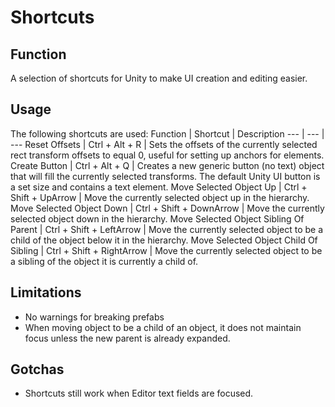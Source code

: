 # Shortcuts
## Function 
A selection of shortcuts for Unity to make UI creation and editing easier.
## Usage
The following shortcuts are used:
Function | Shortcut | Description
--- | --- | ---
Reset Offsets | Ctrl + Alt + R | Sets the offsets of the currently selected rect transform offsets to equal 0, useful for setting up anchors for elements.
Create Button | Ctrl + Alt + Q | Creates a new generic button (no text) object that will fill the currently selected transforms. The default Unity UI button is a set size and contains a text element.
Move Selected Object Up | Ctrl + Shift + UpArrow | Move the currently selected object up in the hierarchy.
Move Selected Object Down | Ctrl + Shift + DownArrow | Move the currently selected object down in the hierarchy.
Move Selected Object Sibling Of Parent | Ctrl + Shift + LeftArrow | Move the currently selected object to be a child of the object below it in the hierarchy.
Move Selected Object Child Of Sibling | Ctrl + Shift + RightArrow | Move the currently selected object to be a sibling of the object it is currently a child of.

## Limitations
- No warnings for breaking prefabs
- When moving object to be a child of an object, it does not maintain focus unless the new parent is already expanded.

## Gotchas
- Shortcuts still work when Editor text fields are focused.